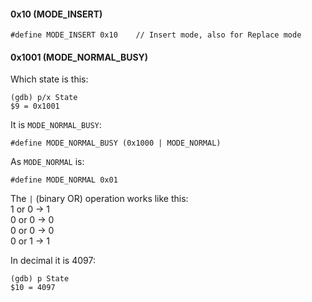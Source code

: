 #### 0x10 (MODE_INSERT)

```
#define MODE_INSERT 0x10    // Insert mode, also for Replace mode
```

#### 0x1001 (MODE_NORMAL_BUSY)

Which state is this:
```
(gdb) p/x State
$9 = 0x1001
```

It is `MODE_NORMAL_BUSY`:
```
#define MODE_NORMAL_BUSY (0x1000 | MODE_NORMAL)
```
As `MODE_NORMAL` is:
```
#define MODE_NORMAL 0x01
```

The `|` (binary OR) operation works like this: \
1 or 0 -> 1 \
0 or 0 -> 0 \
0 or 0 -> 0 \
0 or 1 -> 1

In decimal it is 4097:
```
(gdb) p State
$10 = 4097
```
